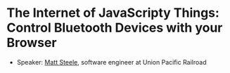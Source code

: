 # The Internet of JavaScripty Things: Control Bluetooth Devices with your Browser

- Speaker: [Matt Steele](https://github.com/mattdsteele/), software engineer at Union Pacific Railroad
